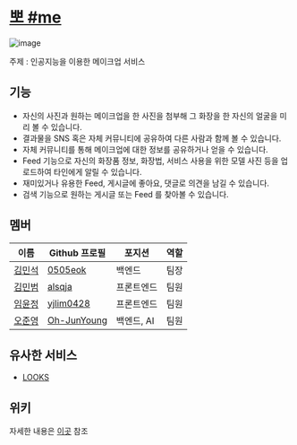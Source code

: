# [뽀 #me](https://www.bbo-sharp.com)
![image](https://user-images.githubusercontent.com/91926455/160519675-28fa8e3b-63c7-4ce6-8859-b1aaa415d3c8.png)

주제 : 인공지능을 이용한 메이크업 서비스

## 기능

- 자신의 사진과 원하는 메이크업을 한 사진을 첨부해 그 화장을 한 자신의 얼굴을 미리 볼 수 있습니다.
- 결과물을 SNS 혹은 자체 커뮤니티에 공유하여 다른 사람과 함께 볼 수 있습니다.
- 자체 커뮤니티를 통해 메이크업에 대한 정보를 공유하거나 얻을 수 있습니다.
- Feed 기능으로 자신의 화장품 정보, 화장법, 서비스 사용을 위한 모델 사진 등을 업로드하여 타인에게 알릴 수 있습니다.
- 재미있거나 유용한 Feed, 게시글에 좋아요, 댓글로 의견을 남길 수 있습니다.
- 검색 기능으로 원하는 게시글 또는 Feed 를 찾아볼 수 있습니다.

## 멤버

| 이름              | Github 프로필  | 포지션     | 역할 |
| ----------------- | -------------- | ---------- | ---- |
| [김민석](#김민석) | [0505eok]      | 백엔드     | 팀장 |
| [김민범](#김민범) | [alsqja]       | 프론트엔드  | 팀원 |
| [임윤정](#임윤정) | [yjlim0428]    | 프론트엔드  | 팀원 |
| [오준영](#오준영) | [Oh-JunYoung]  | 백엔드, AI | 팀원 |

[김민석]: https://github.com/alsqja/Make-up/wiki/Members#김민석
[김민범]: https://github.com/alsqja/Make-up/wiki/Members#김민범
[임윤정]: https://github.com/alsqja/Make-up/wiki/Members#임윤정
[오준영]: https://github.com/alsqja/Make-up/wiki/Members#오준영

[0505eok]: https://github.com/0505eok
[alsqja]: https://github.com/alsqja
[yjlim0428]: https://github.com/yjlim0428
[Oh-JunYoung]: https://github.com/Oh-JunYoung

## 유사한 서비스

- [LOOKS](https://play.google.com/store/apps/details?id=com.linecorp.looks.android&hl=ko&gl=US)

## 위키

자세한 내용은 [이곳](https://github.com/alsqja/Make-up/wiki) 참조
